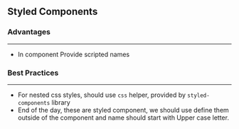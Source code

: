 ## Styled Components

### Advantages
---

* In component Provide scripted names

### Best Practices

---

- For nested css styles, should use `css` helper, provided by `styled-components` library
- End of the day, these are styled component, we should use define them outside of the component and name should start with Upper case letter.